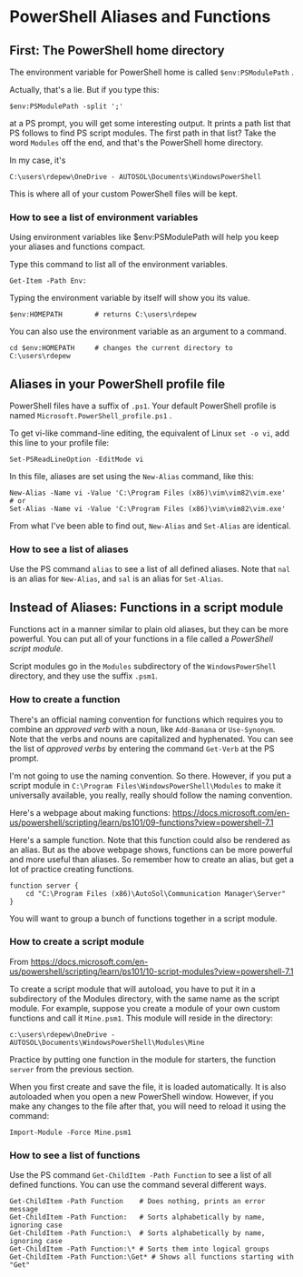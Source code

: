 # PowerShell Aliases and Functions

## First: The PowerShell home directory

The environment variable for PowerShell home is called `$env:PSModulePath` .

Actually, that's a lie. But if you type this:
```
$env:PSModulePath -split ';'
```
at a PS prompt, you will get some interesting output. It prints a path 
list that PS follows to find PS script modules. The first path in that 
list? Take the word `Modules` off the end, and that's the PowerShell 
home directory.

In my case, it's
```
C:\users\rdepew\OneDrive - AUTOSOL\Documents\WindowsPowerShell
```

This is where all of your custom PowerShell files will be kept.

### How to see a list of environment variables

Using environment variables like $env:PSModulePath will help you 
keep your aliases and functions compact.

Type this command to list all of the environment variables.
```
Get-Item -Path Env:
```

Typing the environment variable by itself will show you its value.
```
$env:HOMEPATH        # returns C:\users\rdepew
```

You can also use the environment variable as an argument to a command.
```
cd $env:HOMEPATH     # changes the current directory to C:\users\rdepew
```

## Aliases in your PowerShell profile file

PowerShell files have a suffix of `.ps1`. Your default PowerShell profile 
is named `Microsoft.PowerShell_profile.ps1` .

To get vi-like command-line editing, the equivalent of Linux `set -o vi`,
add this line to your profile file:
```
Set-PSReadLineOption -EditMode vi
```

In this file, aliases are set using the `New-Alias` command, like this:
```
New-Alias -Name vi -Value 'C:\Program Files (x86)\vim\vim82\vim.exe'
# or
Set-Alias -Name vi -Value 'C:\Program Files (x86)\vim\vim82\vim.exe'
```
From what I've been able to find out, `New-Alias` and `Set-Alias` are
identical.

### How to see a list of aliases

Use the PS command `alias` to see a list of all defined aliases. Note 
that `nal` is an alias for `New-Alias`,
and `sal` is an alias for `Set-Alias`.


## Instead of Aliases: Functions in a script module

Functions act in a manner similar to plain old aliases, but they can be
more powerful. You can put all of your functions in a file called a 
_PowerShell script module_.

Script modules go in the `Modules` subdirectory of the `WindowsPowerShell` 
directory, and they use the suffix `.psm1`.

### How to create a function

There's an official naming convention for functions which requires you to 
combine an _approved verb_ with a noun, like `Add-Banana` or `Use-Synonym`. 
Note that the verbs and nouns are capitalized and hyphenated. You can see 
the list of _approved verbs_ by entering the command `Get-Verb` at the PS 
prompt.

I'm not going to use the naming convention. So there. However, if you put
a script module in `C:\Program Files\WindowsPowerShell\Modules` to make it 
universally available, you really, really should follow the naming 
convention.

Here's a webpage about making functions:
https://docs.microsoft.com/en-us/powershell/scripting/learn/ps101/09-functions?view=powershell-7.1

Here's a sample function. Note that this function could also be rendered as 
an alias. But as the above webpage shows, functions can be more powerful and 
more useful than aliases. So remember how to create an alias, but get a lot
of practice creating functions.

```
function server {
    cd "C:\Program Files (x86)\AutoSol\Communication Manager\Server"
}
```

You will want to group a bunch of functions together in a script module.

### How to create a script module

From
https://docs.microsoft.com/en-us/powershell/scripting/learn/ps101/10-script-modules?view=powershell-7.1

To create a script module that will autoload, you have to put it in a 
subdirectory of the Modules directory, with the same name as the script 
module. For example, suppose you create a module of your own custom functions 
and call it `Mine.psm1`.  This module will reside in the directory:
```
c:\users\rdepew\OneDrive - AUTOSOL\Documents\WindowsPowerShell\Modules\Mine
```

Practice by putting one function in the module for starters, the function 
`server` from the previous section.

When you first create and save the file, it is loaded automatically. It is
also autoloaded when you open a new PowerShell window. However, if you make
any changes to the file after that, you will need to reload it using the 
command:
```
Import-Module -Force Mine.psm1
```

### How to see a list of functions

Use the PS command `Get-ChildItem -Path Function` to see a list of all defined
functions. You can use the command several different ways.
```
Get-ChildItem -Path Function    # Does nothing, prints an error message
Get-ChildItem -Path Function:   # Sorts alphabetically by name, ignoring case
Get-ChildItem -Path Function:\  # Sorts alphabetically by name, ignoring case
Get-ChildItem -Path Function:\* # Sorts them into logical groups
Get-ChildItem -Path Function:\Get* # Shows all functions starting with "Get"
```
